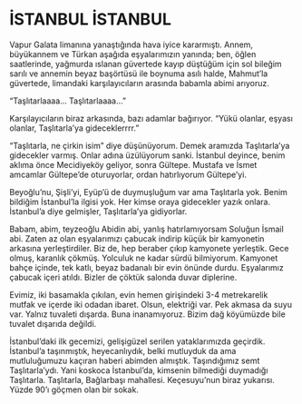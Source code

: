 # İSTANBUL İSTANBUL

Vapur Galata limanına yanaştığında hava iyice kararmıştı. Annem, büyükannem ve Türkan aşağıda eşyalarımızın yanında; ben, öğlen saatlerinde, yağmurda ıslanan güvertede kayıp düştüğüm için sol bileğim sarılı ve annemin beyaz başörtüsü ile boynuma asılı halde, Mahmut’la güvertede, limandaki karşılayıcıların arasında babamla abimi arıyoruz.

“Taşlıtarlaaaa… Taşlıtarlaaaa...”

Karşılayıcıların biraz arkasında, bazı adamlar bağırıyor. “Yükü olanlar, eşyası olanlar, Taşlıtarla’ya gideceklerrrr.”

“Taşlıtarla, ne çirkin isim” diye düşünüyorum. Demek aramızda Taşlıtarla’ya gidecekler varmış. Onlar adına üzülüyorum sanki. İstanbul deyince, benim aklıma önce Mecidiyeköy geliyor, sonra Gültepe. Mustafa ve İsmet amcamlar Gültepe’de oturuyorlar, ordan hatırlıyorum Gültepe’yi.

Beyoğlu’nu, Şişli’yi, Eyüp’ü de duymuşluğum var ama Taşlıtarla yok. Benim bildiğim İstanbul’la ilgisi yok. Her kimse oraya gidecekler yazık onlara. İstanbul’a diye gelmişler, Taşlıtarla’ya gidiyorlar.

Babam, abim, teyzeoğlu Abidin abi, yanlış hatırlamıyorsam Soluğun İsmail abi. Zaten az olan eşyalarımızı çabucak indirip küçük bir kamyonetin arkasına yerleştirdiler. Biz de, hep beraber çıkıp kamyonete yerleştik. Gece olmuş, karanlık çökmüş. Yolculuk ne kadar sürdü bilmiyorum. Kamyonet bahçe içinde, tek katlı, beyaz badanalı bir evin önünde durdu. Eşyalarımız çabucak içeri atıldı. Bizler de çöktük salonda duvar diplerine.

Evimiz, iki basamakla çıkılan, evin hemen girişindeki 3-4 metrekarelik mutfak ve içerde iki odadan ibaret. Olsun, elektriği var. Pek akmasa da suyu var. Yalnız tuvaleti dışarda. Buna inanamıyoruz. Bizim dağ köyümüzde bile tuvalet dışarıda değildi.

İstanbul’daki ilk gecemizi, gelişigüzel serilen yataklarımızda geçirdik. İstanbul’a taşınmıştık, heyecanlıydık, belki mutluyduk da ama mutluluğumuzu kaçıran haberi abimden almıştık. Taşındığımız semt Taşlıtarla’ydı. Yani koskoca İstanbul’da, kimsenin bilmediği duymadığı Taşlıtarla. Taşlıtarla, Bağlarbaşı mahallesi. Keçesuyu’nun biraz yukarısı. Yüzde 90’ı göçmen olan bir sokak.
